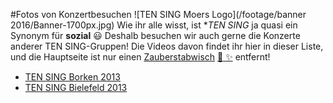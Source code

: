 #Fotos von Konzertbesuchen
![TEN SING Moers Logo](/footage/banner 2016/Banner-1700px.jpg)
Wie ihr alle wisst, ist **TEN SING* ja quasi ein Synonym für **sozial** :smiley: Deshalb besuchen wir auch gerne die Konzerte anderer TEN SING-Gruppen! Die Videos davon findet ihr hier in dieser Liste, und die Hauptseite ist nur einen [Zauberstabwisch](../../Links.md) [:star2: :sparkles:](../../Links.md) entfernt!

* [TEN SING Borken 2013](https://www.flickr.com/gp/tsmoers/o24m3p)
* [TEN SING Bielefeld 2013](https://www.flickr.com/gp/tsmoers/1V6jWH)